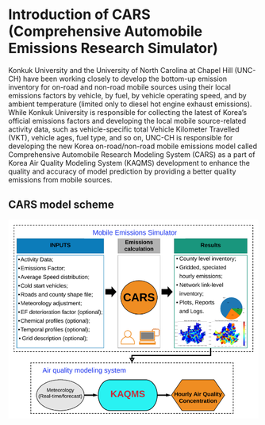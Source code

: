 # Introduction of CARS (Comprehensive Automobile Emissions Research Simulator)

Konkuk University and the University of North Carolina at Chapel Hill (UNC-CH) have been working closely to develop the bottom-up emission inventory for on-road and non-road mobile sources using their local emissions factors by vehicle, by fuel, by vehicle operating speed, and by ambient temperature (limited only to diesel hot engine exhaust emissions). While Konkuk University is responsible for collecting the latest of Korea’s official emissions factors and developing the local mobile source-related activity data, such as vehicle-specific total Vehicle Kilometer Travelled (VKT), vehicle ages, fuel type, and so on, UNC-CH is responsible for developing the new Korea on-road/non-road mobile emissions model called Comprehensive Automobile Research Modeling System (CARS) as a part of Korea Air Quality Modeling System (KAQMS) development to enhance the quality and accuracy of model prediction by providing a better quality emissions from mobile sources.

## CARS model scheme

![CARS scheme](https://github.com/CMASCenter/CARS/blob/master/docs/User_Manual/media/Picture1.png)
